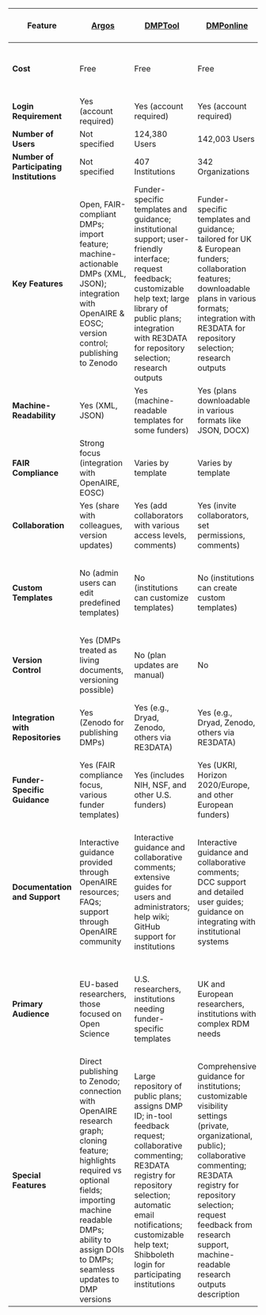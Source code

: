 | **Feature**       | [**Argos**](https://argos.openaire.eu/splash/) | [**DMPTool**](https://dmptool.org) | [**DMPonline**](https://dmponline.dcc.ac.uk/) | [**Data Stewardship Wizard**](https://ds-wizard.org/) |
|--------------------------|-----------|--------------|---------------|----------------------------------|
| **Cost**                 | Free      | Free         | Free | Free (basic); customization requires programming skills |
| **Login Requirement**    | Yes (account required) | Yes (account required) | Yes (account required) | Yes (account required) |
| **Number of Users**      | Not specified | 124,380 Users | 142,003 Users | Not specified |
| **Number of Participating Institutions** | Not specified | 407 Institutions | 342 Organizations | Not specified |
| **Key Features**         | Open, FAIR-compliant DMPs; import feature; machine-actionable DMPs (XML, JSON); integration with OpenAIRE & EOSC; version control; publishing to Zenodo | Funder-specific templates and guidance; institutional support; user-friendly interface; request feedback; customizable help text; large library of public plans; integration with RE3DATA for repository selection; research outputs | Funder-specific templates and guidance; tailored for UK & European funders; collaboration features; downloadable plans in various formats; integration with RE3DATA for repository selection; research outputs | Smart questionnaires; interactive data management planning; real-time collaboration; FAIR guidance & metrics; project phases; version history; extensive template customization using TDK; REST API for integrations |
| **Machine-Readability**  | Yes (XML, JSON) | Yes (machine-readable templates for some funders) | Yes (plans downloadable in various formats like JSON, DOCX) | Yes (JSON, RDF/XML) |
| **FAIR Compliance**      | Strong focus (integration with OpenAIRE, EOSC) | Varies by template | Varies by template | Strong focus (FAIR metrics and evaluation, automated guidance on FAIR principles) |
| **Collaboration**        | Yes (share with colleagues, version updates) | Yes (add collaborators with various access levels, comments) | Yes (invite collaborators, set permissions, comments) | Yes (real-time collaboration, version control, comments and notes) |
| **Custom Templates**     | No (admin users can edit predefined templates) | No (institutions can customize templates) | No (institutions can create custom templates) | Yes (extensive customization through Template Development Kit and Knowledge Models) |
| **Version Control**      | Yes (DMPs treated as living documents, versioning possible) | No (plan updates are manual) | No | Yes (every change is recorded with version history, can create snapshots) |
| **Integration with Repositories** | Yes (Zenodo for publishing DMPs) | Yes (e.g., Dryad, Zenodo, others via RE3DATA) | Yes (e.g., Dryad, Zenodo, others via RE3DATA) | Yes (supports submission to external services, RDF export for interoperability) |
| **Funder-Specific Guidance** | Yes (FAIR compliance focus, various funder templates) | Yes (includes NIH, NSF, and other U.S. funders) | Yes (UKRI, Horizon 2020/Europe, and other European funders) | Yes (Horizon Europe, Horizon 2020, Science Europe) |
| **Documentation and Support** | Interactive guidance provided through OpenAIRE resources; FAQs; support through OpenAIRE community | Interactive guidance and collaborative comments; extensive guides for users and administrators; help wiki; GitHub support for institutions | Interactive guidance and collaborative comments; DCC support and detailed user guides; guidance on integrating with institutional systems | Interactive guidance and collaborative comments,  detailed API documentation; training materials for custom templates; video tutorials for Template Development Kit |
| **Primary Audience**     | EU-based researchers, those focused on Open Science | U.S. researchers, institutions needing funder-specific templates | UK and European researchers, institutions with complex RDM needs | Researchers needing a highly customizable and adaptive DMP process, those focused on FAIR principles |
| **Special Features**     | Direct publishing to Zenodo; connection with OpenAIRE research graph; cloning feature; highlights required vs optional fields; importing machine readable DMPs; ability to assign DOIs to DMPs; seamless updates to DMP versions | Large repository of public plans; assigns DMP ID; in-tool feedback request; collaborative commenting; RE3DATA registry for repository selection; automatic email notifications; customizable help text; Shibboleth login for participating institutions | Comprehensive guidance for institutions; customizable visibility settings (private, organizational, public); collaborative commenting; RE3DATA registry for repository selection; request feedback from research support, machine-readable research outputs description | Adaptive questioning; automatic guidance on FAIR principles; project phases; real-time collaborative editing; integration with FAIRsharing; version control with history; ability to create custom Knowledge Models |
